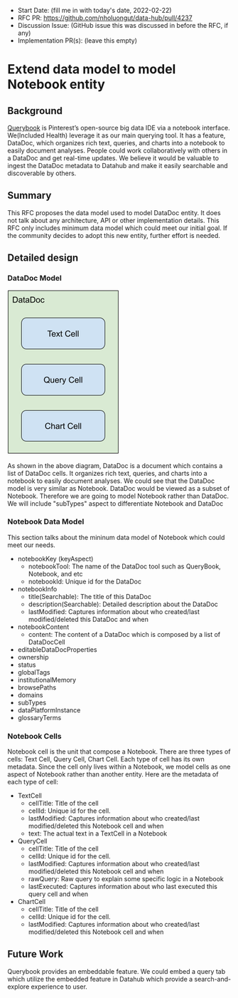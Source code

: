 - Start Date: (fill me in with today's date, 2022-02-22)
- RFC PR: https://github.com/nholuongut/data-hub/pull/4237
- Discussion Issue: (GitHub issue this was discussed in before the RFC, if any)
- Implementation PR(s): (leave this empty)

# Extend data model to model Notebook entity

## Background
[Querybook](https://www.querybook.org/) is Pinterest’s open-source big data IDE via a notebook interface.
We(Included Health) leverage it as our main querying tool. It has a feature, DataDoc, which organizes rich text,
queries, and charts into a notebook to easily document analyses. People could work collaboratively with others in a
DataDoc and get real-time updates. We believe it would be valuable to ingest the DataDoc metadata to Datahub and make
it easily searchable and discoverable by others.

## Summary
This RFC proposes the data model used to model DataDoc entity. It does not talk about any architecture, API or other
implementation details. This RFC only includes minimum data model which could meet our initial goal. If the community
decides to adopt this new entity, further effort is needed.

## Detailed design

### DataDoc Model
![DataDoc High Level Model](DataDoc-high-level-model.png)

As shown in the above diagram, DataDoc is a document which contains a list of DataDoc cells. It organizes rich text,
queries, and charts into a notebook to easily document analyses. We could see that the DataDoc model is very similar as
Notebook. DataDoc would be viewed as a subset of Notebook. Therefore we are going to model Notebook rather than DataDoc.
We will include "subTypes" aspect to differentiate Notebook and DataDoc

### Notebook Data Model
This section talks about the mininum data model of Notebook which could meet our needs.
- notebookKey (keyAspect)
    - notebookTool: The name of the DataDoc tool such as QueryBook, Notebook, and etc
    - notebookId: Unique id for the DataDoc
- notebookInfo
    - title(Searchable): The title of this DataDoc
    - description(Searchable): Detailed description about the DataDoc
    - lastModified: Captures information about who created/last modified/deleted this DataDoc and when
- notebookContent
    - content: The content of a DataDoc which is composed by a list of DataDocCell
- editableDataDocProperties
- ownership
- status
- globalTags
- institutionalMemory
- browsePaths
- domains
- subTypes
- dataPlatformInstance
- glossaryTerms

### Notebook Cells
Notebook cell is the unit that compose a Notebook. There are three types of cells: Text Cell, Query Cell, Chart Cell. Each
type of cell has its own metadata. Since the cell only lives within a Notebook, we model cells as one aspect of Notebook
rather than another entity. Here are the metadata of each type of cell:
- TextCell
    - cellTitle: Title of the cell
    - cellId: Unique id for the cell.
    - lastModified: Captures information about who created/last modified/deleted this Notebook cell and when
    - text: The actual text in a TextCell in a Notebook
- QueryCell
    - cellTitle: Title of the cell
    - cellId: Unique id for the cell.
    - lastModified: Captures information about who created/last modified/deleted this Notebook cell and when
    - rawQuery: Raw query to explain some specific logic in a Notebook
    - lastExecuted: Captures information about who last executed this query cell and when
- ChartCell
    - cellTitle: Title of the cell
    - cellId: Unique id for the cell.
    - lastModified: Captures information about who created/last modified/deleted this Notebook cell and when

## Future Work
Querybook provides an embeddable feature. We could embed a query tab which utilize the embedded feature in Datahub
which provide a search-and-explore experience to user.
